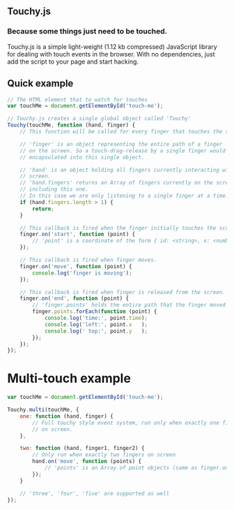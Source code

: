 ## Touchy.js
### Because some things just need to be touched.

Touchy.js is a simple light-weight (1.12 kb compressed) JavaScript library for dealing with touch events in the browser. With no dependencies, just add the script to your page and start hacking.


## Quick example

``` javascript
// The HTML element that to watch for touches
var touchMe = document.getElementById('touch-me');

// Touchy.js creates a single global object called 'Touchy'
Touchy(touchMe, function (hand, finger) {
	// This function will be called for every finger that touches the screen

	// 'finger' is an object representing the entire path of a finger
	// on the screen. So a touch-drag-release by a single finger would be
	// encapsulated into this single object.

	// 'hand' is an object holding all fingers currently interacting with the
	// screen.
	// 'hand.fingers' returns an Array of fingers currently on the screen
	// including this one.
	// In this case we are only listening to a single finger at a time.
	if (hand.fingers.length > 1) {
		return;
	}

	// This callback is fired when the finger initially touches the screen.
	finger.on('start', function (point) {
		// 'point' is a coordinate of the form { id: <string>, x: <number>, y: <number>, time: <date> }
	});

	// This callback is fired when finger moves.
	finger.on('move', function (point) {
		console.log('finger is moving');
	});

	// This callback is fired when finger is released from the screen.
	finger.on('end', function (point) {
		// 'finger.points' holds the entire path that the finger moved through.
		finger.points.forEach(function (point) {
			console.log('time:', point.time);
			console.log('left:', point.x   );
			console.log(' top:', point.y   );
		});
	});
});
```


# Multi-touch example

``` javascript
var touchMe = document.getElementById('touch-me');

Touchy.multi(touchMe, {
	one: function (hand, finger) {
		// Full touchy style event system, run only when exactly one finger
		// on screen.
	},

	two: function (hand, finger1, finger2) {
		// Only run when exactly two fingers on screen
		hand.on('move', function (points) {
			// 'points' is an Array of point objects (same as finger.on point object)
		});
	}

	// 'three', 'four', 'five' are supported as well
});
```
